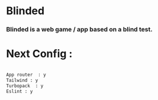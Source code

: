 # Blinded


### Blinded is a web game / app based on a blind test.


# Next Config :

```bash

App router  : y
Tailwind : y
Turbopack  : y
Eslint : y
